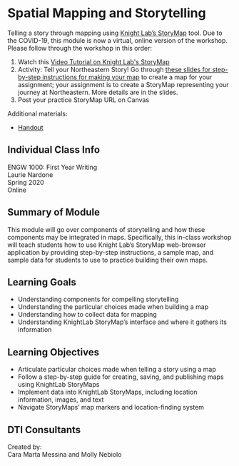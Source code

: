# Spatial Mapping and Storytelling 
Telling a story through mapping using [Knight Lab’s StoryMap](https://storymap.knightlab.com/) tool. Due to the COVID-19, this module is now a virtual, online version of the workshop. Please follow through the workshop in this order:
1. Watch this [Video Tutorial on Knight Lab's StoryMap](https://www.youtube.com/watch?v=X33ud7RYZFg&feature=youtu.be)
2. Activity: Tell your Northeastern Story! Go through [these slides for step-by-step instructions for making your map](https://docs.google.com/presentation/d/1dySkuxJIOwWGGkAC_M9bzdOtGe9SPl_75VCteHVSAsQ/edit?usp=sharing) to create a map for your assignment; your assignment is to create a StoryMap representing your journey at Northeastern. More details are in the slides.
3. Post your practice StoryMap URL on Canvas

Additional materials:
- [Handout](https://github.com/NULabNortheastern/digitalassignmentshowcase/blob/master/mapping/writing_studies-spring2020-poe/handout-intro_to_storymaps.pdf)


## Individual Class Info
ENGW 1000: First Year Writing
<br>
Laurie Nardone
<br>
Spring 2020
<br>
Online 
<br>

## Summary of Module
This module will go over components of storytelling and how these components may be integrated in maps. Specifically, this in-class workshop will teach students how to use Knight Lab’s StoryMap web-browser application by providing step-by-step instructions, a sample map, and sample data for students to use to practice building their own maps. 

## Learning Goals
- Understanding components for compelling storytelling
- Understanding the particular choices made when building a map
- Understanding how to collect data for mapping
- Understanding KnightLab StoryMap’s interface and where it gathers its information

## Learning Objectives
- Articulate particular choices made when telling a story using a map
- Follow a step-by-step guide for creating, saving, and publishing maps using KnightLab StoryMaps
- Implement data into KnightLab StoryMaps, including location information, images, and text
- Navigate StoryMaps’ map markers and location-finding system

## DTI Consultants
Created by:<br>
Cara Marta Messina and Molly Nebiolo
